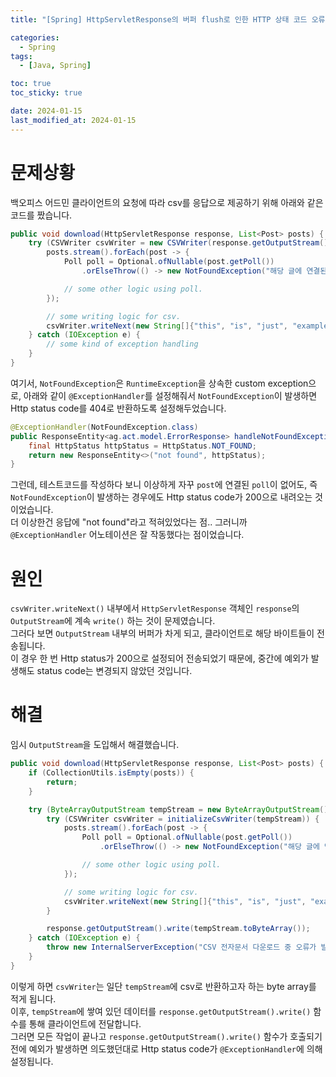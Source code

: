 ```yaml
---
title: "[Spring] HttpServletResponse의 버퍼 flush로 인한 HTTP 상태 코드 오류"

categories:
  - Spring
tags:
  - [Java, Spring]

toc: true
toc_sticky: true

date: 2024-01-15
last_modified_at: 2024-01-15
---
```


# 문제상황

백오피스 어드민 클라이언트의 요청에 따라 csv를 응답으로 제공하기 위해 아래와 같은 코드를 짰습니다.

```java
public void download(HttpServletResponse response, List<Post> posts) {
    try (CSVWriter csvWriter = new CSVWriter(response.getOutputStream())) {
	    posts.stream().forEach(post -> {
            Poll poll = Optional.ofNullable(post.getPoll())
                .orElseThrow(() -> new NotFoundException("해당 글에 연결된 설문을 찾을 수 없습니다."));

            // some other logic using poll.
        });

        // some writing logic for csv.
        csvWriter.writeNext(new String[]{"this", "is", "just", "example"})
    } catch (IOException e) {
        // some kind of exception handling
    }
}
```

여기서, `NotFoundException`은 `RuntimeException`을 상속한 custom exception으로, 아래와 같이 `@ExceptionHandler`를 설정해줘서 `NotFoundException`이 발생하면 Http status code를 404로 반환하도록 설정해두었습니다.

```java
@ExceptionHandler(NotFoundException.class)
public ResponseEntity<ag.act.model.ErrorResponse> handleNotFoundException(NotFoundException ex) {
    final HttpStatus httpStatus = HttpStatus.NOT_FOUND;
    return new ResponseEntity<>("not found", httpStatus);
}
```

그런데, 테스트코드를 작성하다 보니 이상하게 자꾸 `post`에 연결된 `poll`이 없어도, 즉 `NotFoundException`이 발생하는 경우에도 Http status code가 200으로 내려오는 것이었습니다.  
더 이상한건 응답에 "not found"라고 적혀있었다는 점.. 그러니까 `@ExceptionHandler` 어노테이션은 잘 작동했다는 점이었습니다.

# 원인

`csvWriter.writeNext()` 내부에서 `HttpServletResponse` 객체인 `response`의 `OutputStream`에 계속 `write()` 하는 것이 문제였습니다.  
그러다 보면 `OutputStream` 내부의 버퍼가 차게 되고, 클라이언트로 해당 바이트들이 전송됩니다.  
이 경우 한 번 Http status가 200으로 설정되어 전송되었기 때문에, 중간에 예외가 발생해도 status code는 변경되지 않았던 것입니다.

# 해결

임시 `OutputStream`을 도입해서 해결했습니다.

```java
public void download(HttpServletResponse response, List<Post> posts) {
    if (CollectionUtils.isEmpty(posts)) {
        return;
    }

    try (ByteArrayOutputStream tempStream = new ByteArrayOutputStream()) {
        try (CSVWriter csvWriter = initializeCsvWriter(tempStream)) {
            posts.stream().forEach(post -> {
                Poll poll = Optional.ofNullable(post.getPoll())
                    .orElseThrow(() -> new NotFoundException("해당 글에 연결된 설문을 찾을 수 없습니다."));

                // some other logic using poll.
            });

            // some writing logic for csv.
            csvWriter.writeNext(new String[]{"this", "is", "just", "example"})
        }

        response.getOutputStream().write(tempStream.toByteArray());
    } catch (IOException e) {
        throw new InternalServerException("CSV 전자문서 다운로드 중 오류가 발생했습니다.", e);
    }
}
```

이렇게 하면 `csvWriter`는 일단 `tempStream`에 csv로 반환하고자 하는 byte array를 적게 됩니다.  
이후, `tempStream`에 쌓여 있던 데이터를 `response.getOutputStream().write()` 함수를 통해 클라이언트에 전달합니다.  
그러면 모든 작업이 끝나고 `response.getOutputStream().write()` 함수가 호출되기 전에 예외가 발생하면 의도했던대로 Http status code가 `@ExceptionHandler`에 의해 설정됩니다.

